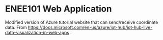 # ENEE101 Web Application

Modified version of Azure tutorial website that can send/receive coordinate data. From https://docs.microsoft.com/en-us/azure/iot-hub/iot-hub-live-data-visualization-in-web-apps .
